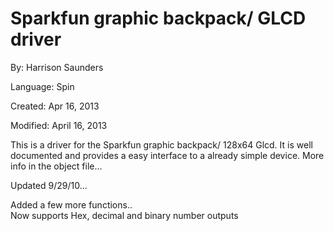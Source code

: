 # Sparkfun graphic backpack/ GLCD driver

By: Harrison Saunders

Language: Spin

Created: Apr 16, 2013

Modified: April 16, 2013

This is a driver for the Sparkfun graphic backpack/ 128x64 Glcd. It is well documented and provides a easy interface to a already simple device. More info in the object file...

Updated 9/29/10...

Added a few more functions..  
Now supports Hex, decimal and binary number outputs
